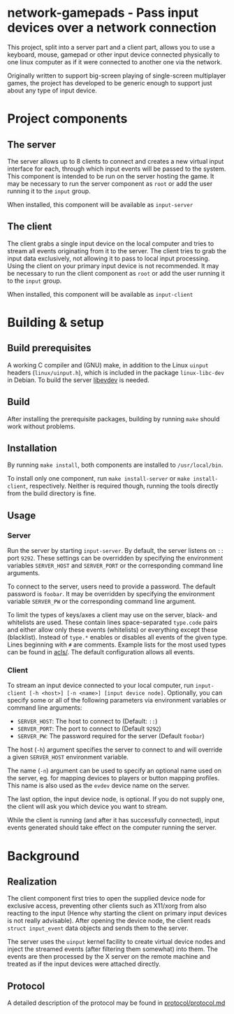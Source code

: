 # network-gamepads - Pass input devices over a network connection

This project, split into a server part and a client part, allows you
to use a keyboard, mouse, gamepad or other input device connected physically to 
one linux computer as if it were connected to another one via the network.

Originally written to support big-screen playing of single-screen multiplayer games,
the project has developed to be generic enough to support just about any type of
input device.

# Project components

## The server

The server allows up to 8 clients to connect and creates a new virtual input interface
for each, through which input events will be passed to the system. This component
is intended to be run on the server hosting the game. It may be necessary to run the
server component as `root` or add the user running it to the `input` group.

When installed, this component will be available as `input-server`

## The client

The client grabs a single input device on the local computer and tries to stream all
events originating from it to the server. The client tries to grab the input data exclusively,
not allowing it to pass to local input processing. Using the client on your primary input device
is not recommended. It may be necessary to run the client component as `root` or add the user 
running it to the `input` group.

When installed, this component will be available as `input-client`

# Building & setup

## Build prerequisites

A working C compiler and (GNU) make, in addition to the Linux `uinput` headers (`linux/uinput.h`),
which is included in the package `linux-libc-dev` in Debian. To build the server [libevdev](https://www.freedesktop.org/wiki/Software/libevdev/) is needed.

## Build

After installing the prerequisite packages, building by running `make` should work without problems.

## Installation

By running `make install`, both components are installed to `/usr/local/bin`.

To install only one component, run `make install-server` or `make install-client`, respectively.
Neither is required though, running the tools directly from the build directory is fine.

## Usage

### Server

Run the server by starting `input-server`. By default, the server listens on `::` port `9292`.
These settings can be overridden by specifying the environment variables `SERVER_HOST` and `SERVER_PORT` or the corresponding command line arguments.

To connect to the server, users need to provide a password. The default password is `foobar`.
It may be overridden by specifying the environment variable `SERVER_PW` or the corresponding command line argument.

To limit the types of keys/axes a client may use on the server, black- and whitelists are used.
These contain lines space-separated `type.code` pairs and either allow only these events (whitelists) or everything
except these (blacklist). Instead of `type.*` enables or disables all events of the given type. Lines beginning with `#` are comments. Example lists for the most used types can be found in [acls/](acls/).
The default configuration allows all events.


### Client

To stream an input device connected to your local computer, run `input-client [-h <host>] [-n <name>] [input device node]`.
Optionally, you can specify some or all of the following parameters via environment variables or command line arguments:

* `SERVER_HOST`: The host to connect to (Default: `::`)
* `SERVER_PORT`: The port to connect to (Default `9292`)
* `SERVER_PW`: The password required for the server (Default `foobar`)

The host (`-h`) argument specifies the server to connect to and will override a given `SERVER_HOST` environment variable.

The name (`-n`) argument can be used to specify an optional name used on the server, eg. for mapping devices to players or button mapping profiles. This name is also used as the `evdev` device name on the server.

The last option, the input device node, is optional. If you do not supply one, the client will ask you which device you want to stream.

While the client is running (and after it has successfully connected), input events generated should take effect
on the computer running the server.

# Background

## Realization

The client component first tries to open the supplied device node for exclusive access, preventing other
clients such as X11/xorg from also reacting to the input (Hence why starting the client on primary input devices is
not really advisable). After opening the device node, the client reads `struct input_event` data objects and sends
them to the server.

The server uses the `uinput` kernel facility to create virtual device nodes and inject the streamed events
(after filtering them somewhat) into them. The events are then processed by the X server on the remote machine
and treated as if the input devices were attached directly.

## Protocol

A detailed description of the protocol may be found in [protocol/protocol.md](protocol/protocol.md)
